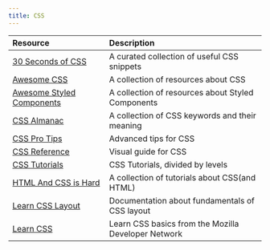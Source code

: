 ```yaml
---
title: CSS
---
```


| Resource                                                                                    | Description                                         |
| :------------------------------------------------------------------------------------------ | :-------------------------------------------------- |
| [30 Seconds of CSS](https://30-seconds.github.io/30-seconds-of-css/)                        | A curated collection of useful CSS snippets         |
| [Awesome CSS](https://github.com/awesome-css-group/awesome-css)                             | A collection of resources about CSS                 |
| [Awesome Styled Components](https://github.com/styled-components/awesome-styled-components) | A collection of resources about Styled Components   |
| [CSS Almanac](https://css-tricks.com/almanac/)                                              | A collection of CSS keywords and their meaning      |
| [CSS Pro Tips](https://github.com/AllThingsSmitty/css-protips)                              | Advanced tips for CSS                               |
| [CSS Reference](https://cssreference.io/)                                                   | Visual guide for CSS                                |
| [CSS Tutorials](http://www.htmldog.com/guides/css/)                                         | CSS Tutorials, divided by levels                    |
| [HTML And CSS is Hard](https://internetingishard.com/html-and-css/)                         | A collection of tutorials about CSS(and HTML)       |
| [Learn CSS Layout](http://learnlayout.com/)                                                 | Documentation about fundamentals of CSS layout      |
| [Learn CSS](https://developer.mozilla.org/en-US/docs/Learn/CSS)                             | Learn CSS basics from the Mozilla Developer Network |

